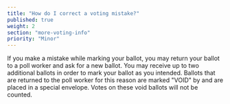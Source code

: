 ```yaml
---
title: "How do I correct a voting mistake?"
published: true
weight: 2
section: "more-voting-info"
priority: "Minor"
---
```


If you make a mistake while marking your ballot, you may return your ballot to a poll worker and ask for a new ballot. You may receive up to two additional ballots in order to mark your ballot as you intended. Ballots that are returned to the poll worker for this reason are marked "VOID" by and are placed in a special envelope. Votes on these void ballots will not be counted.  

